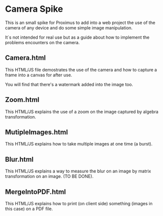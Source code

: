 # Camera Spike

This is an small spike for Proximus to add into a web project the use of the camera of any device and do some simple image manipulation.

It´s not intended for real use but as a guide about how to implement the problems encounters on the camera.

## Camera.html

This HTML/JS file demostrates the use of the camera and how to capture a frame into a canvas for after use.

You will find that there's a watermark added into the image too.

## Zoom.html

This HTML/JS explains the use of a zoom on the image captured by algebra transformation.

## MutipleImages.html

This HTML/JS explains how to take multiple images at one time (a burst).

## Blur.html

This HTML/JS explains a way to measure the blur on an image by matrix transformation on an image. (TO BE DONE).

## MergeIntoPDF.html

This HTML/JS explains how to print (on client side) something (images in this case) on a PDF file.
